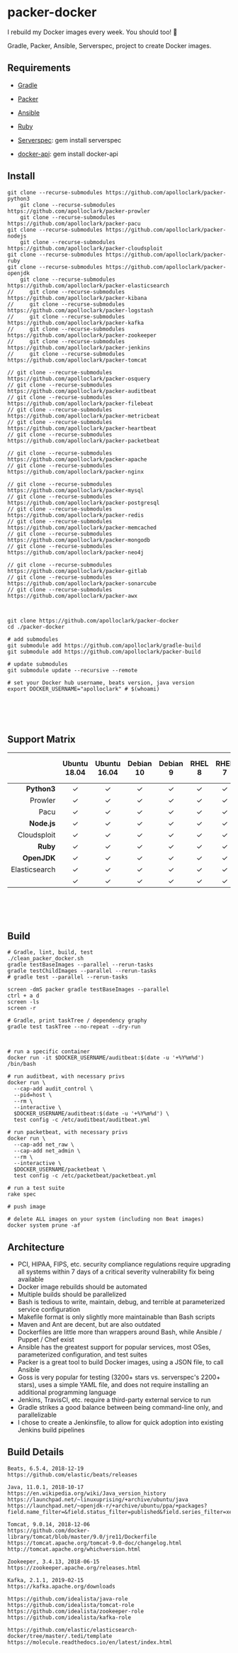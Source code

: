 # packer-docker

I rebuild my Docker images every week. You should too! 🧐

Gradle, Packer, Ansible, Serverspec, project to create Docker images.

## Requirements

- [Gradle](https://gradle.org/install/#manually)
- [Packer](https://packer.io/)
- [Ansible](https://www.ansible.com/)

- [Ruby](https://www.ruby-lang.org/en/documentation/installation/)
- [Serverspec](https://serverspec.org/): gem install serverspec
- [docker-api](https://github.com/swipely/docker-api/releases): gem install docker-api





## Install
```shell
git clone --recurse-submodules https://github.com/apolloclark/packer-python3
    git clone --recurse-submodules https://github.com/apolloclark/packer-prowler
    git clone --recurse-submodules https://github.com/apolloclark/packer-pacu
git clone --recurse-submodules https://github.com/apolloclark/packer-nodejs
    git clone --recurse-submodules https://github.com/apolloclark/packer-cloudsploit
git clone --recurse-submodules https://github.com/apolloclark/packer-ruby
git clone --recurse-submodules https://github.com/apolloclark/packer-openjdk
    git clone --recurse-submodules https://github.com/apolloclark/packer-elasticsearch
//     git clone --recurse-submodules https://github.com/apolloclark/packer-kibana
//     git clone --recurse-submodules https://github.com/apolloclark/packer-logstash
//     git clone --recurse-submodules https://github.com/apolloclark/packer-kafka
//     git clone --recurse-submodules https://github.com/apolloclark/packer-zookeeper
//     git clone --recurse-submodules https://github.com/apolloclark/packer-jenkins
//     git clone --recurse-submodules https://github.com/apolloclark/packer-tomcat

// git clone --recurse-submodules https://github.com/apolloclark/packer-osquery
// git clone --recurse-submodules https://github.com/apolloclark/packer-auditbeat
// git clone --recurse-submodules https://github.com/apolloclark/packer-filebeat
// git clone --recurse-submodules https://github.com/apolloclark/packer-metricbeat
// git clone --recurse-submodules https://github.com/apolloclark/packer-heartbeat
// git clone --recurse-submodules https://github.com/apolloclark/packer-packetbeat

// git clone --recurse-submodules https://github.com/apolloclark/packer-apache
// git clone --recurse-submodules https://github.com/apolloclark/packer-nginx

// git clone --recurse-submodules https://github.com/apolloclark/packer-mysql
// git clone --recurse-submodules https://github.com/apolloclark/packer-postgresql
// git clone --recurse-submodules https://github.com/apolloclark/packer-redis
// git clone --recurse-submodules https://github.com/apolloclark/packer-memcached
// git clone --recurse-submodules https://github.com/apolloclark/packer-mongodb
// git clone --recurse-submodules https://github.com/apolloclark/packer-neo4j

// git clone --recurse-submodules https://github.com/apolloclark/packer-gitlab
// git clone --recurse-submodules https://github.com/apolloclark/packer-sonarcube
// git clone --recurse-submodules https://github.com/apolloclark/packer-awx



git clone https://github.com/apolloclark/packer-docker
cd ./packer-docker

# add submodules
git submodule add https://github.com/apolloclark/gradle-build
git submodule add https://github.com/apolloclark/packer-build

# update submodules
git submodule update --recursive --remote

# set your Docker hub username, beats version, java version
export DOCKER_USERNAME="apolloclark" # $(whoami)
```
<br/><br/><br/>



## Support Matrix

<!--
|                   | Ubuntu | Ubuntu | Debian | Debian |  RHEL |  RHEL | CentOS | Amazon |
|                   |  18.04 |  16.04 |   10   |   9    |   8   |   7   |   7    |    2   | -->

|                   | Ubuntu<br/>18.04 | Ubuntu<br/>16.04 | Debian<br/>10 | Debian<br/>9 | RHEL<br/>8 | RHEL<br/>7 | CentOS<br/>7 | Amazon<br/>Linux<br/>2 |
|------------------:|:------:|:------:|:------:|:------:|:-----:|:-----:|:------:|:-----:|
|       **Python3** |   ✓    |   ✓    |   ✓    |   ✓    |   ✓   |   ✓   |   ✓    |   ✓   |
|           Prowler |   ✓    |   ✓    |   ✓    |   ✓    |   ✓   |   ✓   |   ✓    |   ✓   |
|              Pacu |   ✓    |   ✓    |   ✓    |   ✓    |   ✓   |   ✓   |   ✓    |   ✓   |
|       **Node.js** |   ✓    |   ✓    |   ✓    |   ✓    |   ✓   |   ✓   |   ✓    |   ✓   |
|       Cloudsploit |   ✓    |   ✓    |   ✓    |   ✓    |   ✓   |   ✓   |   ✓    |   ✓   |
|          **Ruby** |   ✓    |   ✓    |   ✓    |   ✓    |   ✓   |   ✓   |   ✓    |   ✓   |
|       **OpenJDK** |   ✓    |   ✓    |   ✓    |   ✓    |   ✓   |   ✓   |   ✓    |   ✓   |
|     Elasticsearch |   ✓    |   ✓    |   ✓    |   ✓    |   ✓   |   ✓   |   ✓    |   ✓   |
|                   |   ✓    |   ✓    |   ✓    |   ✓    |   ✓   |   ✓   |   ✓    |   ✓   |
<br/><br/><br/>



## Build
```
# Gradle, lint, build, test
./clean_packer_docker.sh
gradle testBaseImages --parallel --rerun-tasks
gradle testChildImages --parallel --rerun-tasks
# gradle test --parallel --rerun-tasks

screen -dmS packer gradle testBaseImages --parallel
ctrl + a d
screen -ls
screen -r

# Gradle, print taskTree / dependency graphy
gradle test taskTree --no-repeat --dry-run



# run a specific container
docker run -it $DOCKER_USERNAME/auditbeat:$(date -u '+%Y%m%d') /bin/bash

# run auditbeat, with necessary privs
docker run \
  --cap-add audit_control \
  --pid=host \
  --rm \
  --interactive \
  $DOCKER_USERNAME/auditbeat:$(date -u '+%Y%m%d') \
  test config -c /etc/auditbeat/auditbeat.yml

# run packetbeat, with necessary privs
docker run \
  --cap-add net_raw \
  --cap-add net_admin \
  --rm \
  --interactive \
  $DOCKER_USERNAME/packetbeat \
  test config -c /etc/packetbeat/packetbeat.yml

# run a test suite
rake spec

# push image

# delete ALL images on your system (including non Beat images)
docker system prune -af

```




## Architecture

- PCI, HIPAA, FIPS, etc. security compliance regulations require upgrading all
systems within 7 days of a critical severity vulnerability fix being available
- Docker image rebuilds should be automated
- Multiple builds should be parallelized
- Bash is tedious to write, maintain, debug, and terrible at parameterized service configuration
- Makefile format is only slightly more maintainable than Bash scripts
- Maven and Ant are decent, but are also outdated
- Dockerfiles are little more than wrappers around Bash, while Ansible / Puppet / Chef exist
- Ansible has the greatest support for popular services, most OSes, parameterized configuration, and test suites
- Packer is a great tool to build Docker images, using a JSON file, to call Ansible
- Goss is very popular for testing (3200+ stars vs. serverspec's 2200+ stars),
uses a simple YAML file, and does not require installing an additional programming language
- Jenkins, TravisCI, etc. require a third-party external service to run
- Gradle strikes a good balance between being command-line only, and parallelizable
- I chose to create a Jenkinsfile, to allow for quick adoption into existing 
Jenkins build pipelines





## Build Details

```shell
Beats, 6.5.4, 2018-12-19
https://github.com/elastic/beats/releases

Java, 11.0.1, 2018-10-17
https://en.wikipedia.org/wiki/Java_version_history
https://launchpad.net/~linuxuprising/+archive/ubuntu/java
https://launchpad.net/~openjdk-r/+archive/ubuntu/ppa/+packages?field.name_filter=&field.status_filter=published&field.series_filter=xenial

Tomcat, 9.0.14, 2018-12-06
https://github.com/docker-library/tomcat/blob/master/9.0/jre11/Dockerfile
https://tomcat.apache.org/tomcat-9.0-doc/changelog.html
http://tomcat.apache.org/whichversion.html

Zookeeper, 3.4.13, 2018-06-15
https://zookeeper.apache.org/releases.html

Kafka, 2.1.1, 2019-02-15
https://kafka.apache.org/downloads

https://github.com/idealista/java-role
https://github.com/idealista/tomcat-role
https://github.com/idealista/zookeeper-role
https://github.com/idealista/kafka-role

https://github.com/elastic/elasticsearch-docker/tree/master/.tedi/template
https://molecule.readthedocs.io/en/latest/index.html


```
